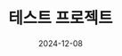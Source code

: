 ---
title: "테스트 프로젝트"
date: 2024-12-08
project_scale: "소규모"
description: "테스트용 프로젝트입니다"
images: ["/img/design1.jpg"]  # 절대경로로 변경
categories: ["project"]
draft: false
---